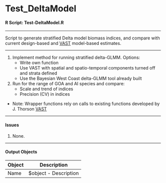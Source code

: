 # Test_DeltaModel
#### R Script: Test-DeltaModel.R

***
Script to generate stratified Delta model biomass indices, and compare with current design-based and [VAST](https://github.com/James-Thorson/VAST) model-based estimates.

***

1.  Implement method for running stratified delta-GLMM. Options:
    + Write own function
    + Use VAST with spatial and spatio-temporal components turned off and strata defined
    + Use the Bayesian West Coast delta-GLMM tool already built
2.  Run for the range of GOA and AI species and compare:
    + Scale and trend of indices
    + Precision (CV) in indices
    
*	Note: Wrapper functions rely on calls to existing functions developed by J. Thorson [VAST](https://github.com/James-Thorson/VAST)

***
#### Issues
1.  None.

***
#### Output Objects

Object                 | Description
-----------------------|-----------------------------------------------
Name                   | $object - Description
